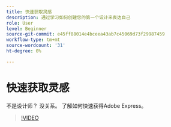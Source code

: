 ```yaml
---
title: 快速获取灵感
description: 通过学习如何创建您的第一个设计来表达自己
role: User
level: Beginner
source-git-commit: e45ff88014e4bceea43ab7c45069d73f29987459
workflow-type: tm+mt
source-wordcount: '31'
ht-degree: 0%

---
```


# 快速获取灵感

不是设计师？ 没关系。 了解如何快速获得Adobe Express。

>[!VIDEO](https://video.tv.adobe.com/v/3420207?quality=12&learn=on&hidetitle=true)

